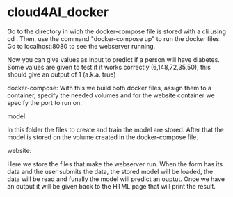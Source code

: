 # cloud4AI_docker

Go to the directory in wich the docker-compose file is stored with a cli using cd <directory>.
Then, use the command "docker-compose up" to run the docker files.
Go to localhost:8080 to see the webserver running.

Now you can give values as input to predict if a person will have diabetes.
Some values are given to test if it works correctly (6,148,72,35,50), this should give an output of 1 (a.k.a. true)

docker-compose:
  With this we build both docker files, assign them to a container, specify the needed volumes and for the website container we specify the port to run on.

model:
  
  In this folder the files to create and train the model are stored.
  After that the model is stored on the volume created in the docker-compose file.
 
website:
  
  Here we store the files that make the webserver run.
  When the form has its data and the user submits the data, the stored model will be loaded, the data will be read and funally the model will predict an ouptut.
  Once we have an output it will be given back to the HTML page that will print the result.
